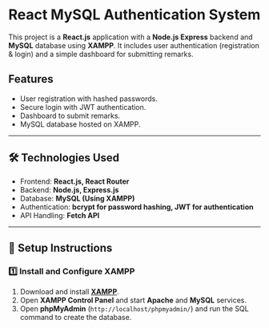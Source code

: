 # React MySQL Authentication System

This project is a **React.js** application with a **Node.js Express** backend and **MySQL** database using **XAMPP**. It includes user authentication (registration & login) and a simple dashboard for submitting remarks.

## Features
- User registration with hashed passwords.
- Secure login with JWT authentication.
- Dashboard to submit remarks.
- MySQL database hosted on XAMPP.

---

## 🛠 Technologies Used
- Frontend: **React.js, React Router**
- Backend: **Node.js, Express.js**
- Database: **MySQL (Using XAMPP)**
- Authentication: **bcrypt for password hashing, JWT for authentication**
- API Handling: **Fetch API**

---

## 🚀 Setup Instructions

### 1️⃣ Install and Configure XAMPP
1. Download and install **[XAMPP](https://www.apachefriends.org/index.html)**.
2. Open **XAMPP Control Panel** and start **Apache** and **MySQL** services.
3. Open **phpMyAdmin** (`http://localhost/phpmyadmin/`) and run the SQL command to create the database.
